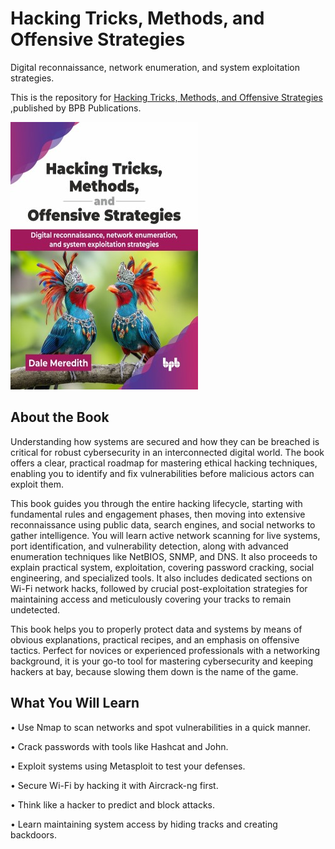 # Hacking Tricks, Methods, and Offensive Strategies

Digital reconnaissance, network enumeration, and system exploitation strategies.

This is the repository for [Hacking Tricks, Methods, and Offensive Strategies
](https://bpbonline.com/products/hacking-tricks-methods-and-offensive-strategies?variant=44707552297160),published by BPB Publications.

<img src="9789365897005.jpg">

## About the Book
Understanding how systems are secured and how they can be breached is critical for robust cybersecurity in an interconnected digital world. The book offers a clear, practical roadmap for mastering ethical hacking techniques, enabling you to identify and fix vulnerabilities before malicious actors can exploit them.

This book guides you through the entire hacking lifecycle, starting with fundamental rules and engagement phases, then moving into extensive reconnaissance using public data, search engines, and social networks to gather intelligence. You will learn active network scanning for live systems, port identification, and vulnerability detection, along with advanced enumeration techniques like NetBIOS, SNMP, and DNS. It also proceeds to explain practical system, exploitation, covering password cracking, social engineering, and specialized tools. It also includes dedicated sections on Wi-Fi network hacks, followed by crucial post-exploitation strategies for maintaining access and meticulously covering your tracks to remain undetected.

This book helps you to properly protect data and systems by means of obvious explanations, practical recipes, and an emphasis on offensive tactics. Perfect for novices or experienced professionals with a networking background, it is your go-to tool for mastering cybersecurity and keeping hackers at bay, because slowing them down is the name of the game.

## What You Will Learn
• Use Nmap to scan networks and spot vulnerabilities in a quick manner.

• Crack passwords with tools like Hashcat and John.

• Exploit systems using Metasploit to test your defenses. 

• Secure Wi-Fi by hacking it with Aircrack-ng first.

• Think like a hacker to predict and block attacks.

• Learn maintaining system access by hiding tracks and creating backdoors.

